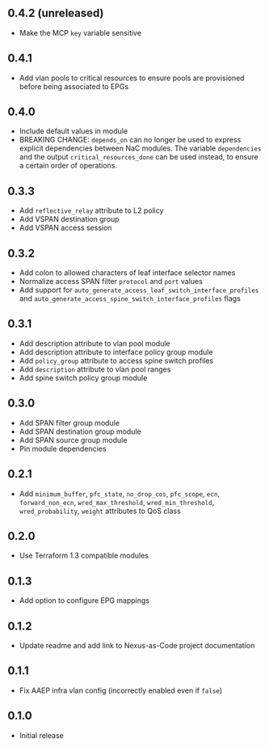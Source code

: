 ## 0.4.2 (unreleased)

- Make the MCP `key` variable sensitive

## 0.4.1

- Add vlan pools to critical resources to ensure pools are provisioned before being associated to EPGs

## 0.4.0

- Include default values in module
- BREAKING CHANGE: `depends_on` can no longer be used to express explicit dependencies between NaC modules. The variable `dependencies` and the output `critical_resources_done` can be used instead, to ensure a certain order of operations.

## 0.3.3

- Add `reflective_relay` attribute to L2 policy
- Add VSPAN destination group
- Add VSPAN access session

## 0.3.2

- Add colon to allowed characters of leaf interface selector names
- Normalize access SPAN filter `protocol` and `port` values
- Add support for `auto_generate_access_leaf_switch_interface_profiles` and `auto_generate_access_spine_switch_interface_profiles` flags

## 0.3.1

- Add description attribute to vlan pool module
- Add description attribute to interface policy group module
- Add `policy_group` attribute to access spine switch profiles
- Add `description` attribute to vlan pool ranges
- Add spine switch policy group module

## 0.3.0

- Add SPAN filter group module
- Add SPAN destination group module
- Add SPAN source group module
- Pin module dependencies

## 0.2.1

- Add `minimum_buffer`, `pfc_state`, `no_drop_cos`, `pfc_scope`, `ecn`, `forward_non_ecn`, `wred_max_threshold`, `wred_min_threshold`, `wred_probability`, `weight` attributes to QoS class

## 0.2.0

- Use Terraform 1.3 compatible modules

## 0.1.3

- Add option to configure EPG mappings

## 0.1.2

- Update readme and add link to Nexus-as-Code project documentation

## 0.1.1

- Fix AAEP infra vlan config (incorrectly enabled even if `false`)

## 0.1.0

- Initial release
